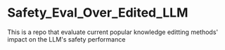 # Safety_Eval_Over_Edited_LLM
This is a repo that evaluate current popular knowledge editting methods' impact on the LLM's safety performance
